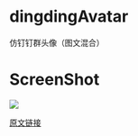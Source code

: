 # dingdingAvatar
仿钉钉群头像（图文混合）

# ScreenShot
<img src="https://github.com/Stubborn-boy/dingdingAvatar/blob/master/gif.png" />

<a href="http://www.jianshu.com/p/c4d7d0e678af">原文链接</a>
